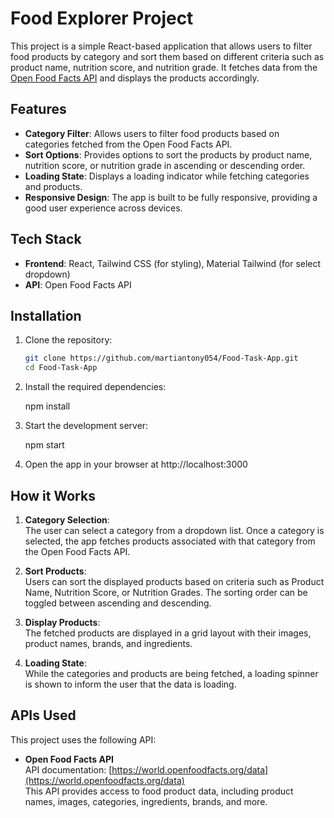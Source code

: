 # Food Explorer Project

This project is a simple React-based application that allows users to filter food products by category and sort them based on different criteria such as product name, nutrition score, and nutrition grade. It fetches data from the [Open Food Facts API](https://world.openfoodfacts.org/) and displays the products accordingly.

## Features

- **Category Filter**: Allows users to filter food products based on categories fetched from the Open Food Facts API.
- **Sort Options**: Provides options to sort the products by product name, nutrition score, or nutrition grade in ascending or descending order.
- **Loading State**: Displays a loading indicator while fetching categories and products.
- **Responsive Design**: The app is built to be fully responsive, providing a good user experience across devices.    

## Tech Stack

- **Frontend**: React, Tailwind CSS (for styling), Material Tailwind (for select dropdown)
- **API**: Open Food Facts API

## Installation

1. Clone the repository:

   ```bash
   git clone https://github.com/martiantony054/Food-Task-App.git
   cd Food-Task-App
2. Install the required dependencies:

   npm install

3. Start the development server:

   npm start

4. Open the app in your browser at http://localhost:3000

## How it Works

1. **Category Selection**:  
   The user can select a category from a dropdown list. Once a category is selected, the app fetches products associated with that category from the Open Food Facts API.
   
2. **Sort Products**:  
   Users can sort the displayed products based on criteria such as Product Name, Nutrition Score, or Nutrition Grades. The sorting order can be toggled between ascending and descending.

3. **Display Products**:  
   The fetched products are displayed in a grid layout with their images, product names, brands, and ingredients.

4. **Loading State**:  
   While the categories and products are being fetched, a loading spinner is shown to inform the user that the data is loading.

## APIs Used

This project uses the following API:

- **Open Food Facts API**  
  API documentation: [https://world.openfoodfacts.org/data](https://world.openfoodfacts.org/data)  
  This API provides access to food product data, including product names, images, categories, ingredients, brands, and more.

